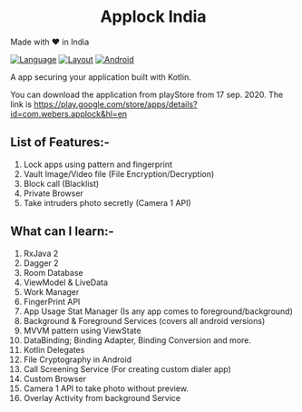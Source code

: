 <h1 align="center"> Applock India </h1>

Made with <span class="heart">❤</span> in India

[![Language](https://img.shields.io/badge/java_kotlin-awesome-blue/it5prasoon/Applock?branch=master)](https://kotlinlang.org/)
[![Layout](https://img.shields.io/badge/fragment-layout-important/it5prasoon/Applock?branch=master)](https://developer.android.com/training/basics/fragments/creating)
[![Android](https://img.shields.io/badge/android-all-success/it5prasoon/Applock?branch=master)](https://developer.android.com/) 


A app securing your application built with Kotlin.

You can download the application from playStore from 17 sep. 2020. The link is https://play.google.com/store/apps/details?id=com.webers.applock&hl=en



<h2> List of Features:- </h2>

1. Lock apps using pattern and fingerprint
2. Vault Image/Video file (File Encryption/Decryption)
3. Block call (Blacklist)
4. Private Browser
5. Take intruders photo secretly (Camera 1 API)

<h2> What can I learn:- </h2>

1. RxJava 2
2. Dagger 2
3. Room Database
4. ViewModel & LiveData
5. Work Manager
6. FingerPrint API
7. App Usage Stat Manager (Is any app comes to foreground/background)
8. Background & Foreground Services (covers all android versions)
9. MVVM pattern using ViewState
10. DataBinding; Binding Adapter, Binding Conversion and more.
11. Kotlin Delegates
12. File Cryptography in Android
13. Call Screening Service (For creating custom dialer app)
14. Custom Browser
15. Camera 1 API to take photo without preview.
16. Overlay Activity from background Service
  
